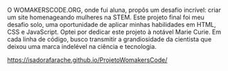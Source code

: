 O WOMAKERSCODE.ORG, onde fui aluna, propôs um desafio incrível: criar um site homenageando mulheres na STEM. Este projeto final foi meu desafio solo, uma oportunidade de aplicar minhas habilidades em HTML, CSS e JavaScript. Optei por dedicar este projeto à notável Marie Curie. Em cada linha de código, busco transmitir a grandiosidade da cientista que deixou uma marca indelével na ciência e tecnologia.

https://isadorafarache.github.io/ProjetoWomakersCode/
